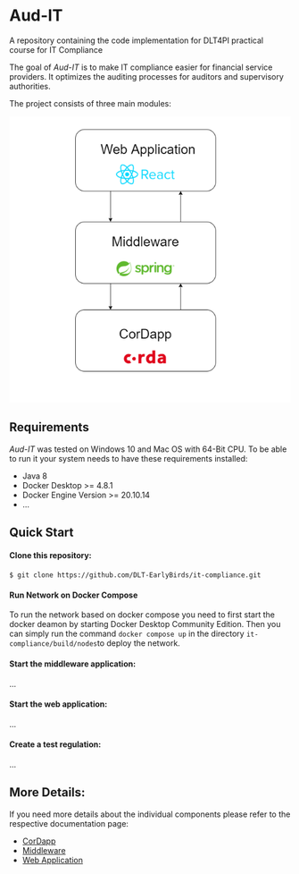 # Aud-IT
A repository containing the code implementation for DLT4PI practical course for IT Compliance

The goal of _Aud-IT_ is to make IT compliance easier for financial service providers. It optimizes the auditing processes for auditors and supervisory authorities.

The project consists of three main modules:

![modules](docs/media/modules.png "Title")

## Requirements

_Aud-IT_ was tested on Windows 10 and Mac OS with 64-Bit CPU. To be able to run it your system needs to have these requirements installed:

- Java 8
- Docker Desktop >= 4.8.1
- Docker Engine Version >= 20.10.14
- ...



## Quick Start

#### Clone this repository:

```console
$ git clone https://github.com/DLT-EarlyBirds/it-compliance.git
```

#### Run Network on Docker Compose
To run the network based on docker compose you need to first start the docker deamon by starting Docker Desktop Community Edition.
Then you can simply run the command `docker compose up` in the directory `it-compliance/build/nodes`to deploy the network.

#### Start the middleware application:
...

#### Start the web application:
...

#### Create a test regulation:
...

## More Details:
If you need more details about the individual components please refer to the respective documentation page:

-   [CorDapp](docs/cordapp.md)
- [Middleware](docs/middleware.md)
- [Web Application](docs/webapp.md)
